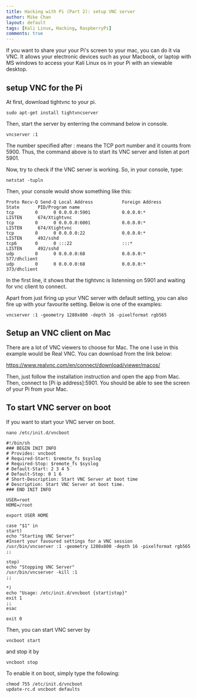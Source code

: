```yaml
---
title: Hacking with Pi (Part 2): setup VNC server 
author: Mike Chan
layout: default
tags: [Kali Linux, Hacking, RaspberryPi]
comments: true 
---
```


If you want to share your your Pi's screen to your mac, you can do it via VNC. It allows your electronic devices such as your Macbook, or laptop with MS windows to access your Kali Linux os in your Pi with an viewable desktop.

<!--more-->

## setup VNC for the Pi

At first, download tightvnc to your pi.

```sudo apt-get install tightvncserver```

Then, start the server by enterring the command below in console.

```vncserver :1```

The number specified after : means the TCP port number and it counts from 5900. Thus, the command above is to start its VNC server and listen at port 5901.

Now, try to check if the VNC server is working. So, in your console, type:

```netstat -tupln```

Then, your console would show something like this:

```
Proto Recv-Q Send-Q Local Address           Foreign Address         State       PID/Program name    
tcp        0      0 0.0.0.0:5901            0.0.0.0:*               LISTEN      674/Xtightvnc       
tcp        0      0 0.0.0.0:6001            0.0.0.0:*               LISTEN      674/Xtightvnc       
tcp        0      0 0.0.0.0:22              0.0.0.0:*               LISTEN      492/sshd            
tcp6       0      0 :::22                   :::*                    LISTEN      492/sshd            
udp        0      0 0.0.0.0:68              0.0.0.0:*                           577/dhclient        
udp        0      0 0.0.0.0:68              0.0.0.0:*                           373/dhclient        
```
In the first line, it shows that the tightvnc is listenning on 5901 and waiting for vnc client to connect.

Apart from just firing up your VNC server with default setting, you can also fire up with your favourite setting. Below is one of the examples:

```vncserver :1 -geometry 1280x800 -depth 16 -pixelformat rgb565```

## Setup an VNC client on Mac

There are a lot of VNC viewers to choose for Mac. The one I use in this example would be Real VNC. You can download from the link below:

https://www.realvnc.com/en/connect/download/viewer/macos/

Then, just follow the installation instruction and open the app from Mac. Then, connect to [Pi ip address]:5901. You should be able to see the screen of your Pi from your Mac.

## To start VNC server on boot

If you want to start your VNC server on boot. 

```nano /etc/init.d/vncboot```

```
#!/bin/sh
### BEGIN INIT INFO
# Provides: vncboot
# Required-Start: $remote_fs $syslog
# Required-Stop: $remote_fs $syslog
# Default-Start: 2 3 4 5
# Default-Stop: 0 1 6
# Short-Description: Start VNC Server at boot time
# Description: Start VNC Server at boot time.
### END INIT INFO

USER=root
HOME=/root

export USER HOME

case "$1" in
start)
echo "Starting VNC Server"
#Insert your favoured settings for a VNC session
/usr/bin/vncserver :1 -geometry 1280x800 -depth 16 -pixelformat rgb565
;;

stop)
echo "Stopping VNC Server"
/usr/bin/vncserver -kill :1
;;

*)
echo "Usage: /etc/init.d/vncboot {start|stop}"
exit 1
;;
esac

exit 0
```

Then, you can start VNC server by

```vncboot start``` 

and stop it by

```vncboot stop```

To enable it on boot, simply type the following:

```
chmod 755 /etc/init.d/vncboot
update-rc.d vncboot defaults
```





